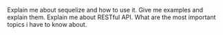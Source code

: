 Explain me about sequelize and how to use it. Give me examples and explain them.
Explain me about RESTful API. What are the most important topics i have to know about.